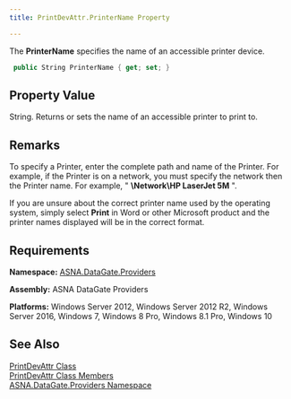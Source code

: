 ```yaml
---
title: PrintDevAttr.PrinterName Property

---
```


The **PrinterName** specifies the name of an accessible printer device.

```cs
 public String PrinterName { get; set; }
```


## Property Value

String. Returns or sets the name of an accessible printer to print to. 
## Remarks

To specify a Printer, enter the complete path and name of the Printer. For example, if the Printer is on a network, you must specify the network then the Printer name. For example, " **\\Network\HP LaserJet 5M** ".

If you are unsure about the correct printer name used by the operating system, simply select **Print** in Word or other Microsoft product and the printer names displayed will be in the correct format.
## Requirements

**Namespace:** [ ASNA.DataGate.Providers](datagate-providers-namespace.html) 

**Assembly:** ASNA DataGate Providers

**Platforms:** Windows Server 2012, Windows Server 2012 R2, Windows Server 2016, Windows 7, Windows 8 Pro, Windows 8.1 Pro, Windows 10
## See Also


[PrintDevAttr Class](print-dev-attr-class.html)
      <br />
[PrintDevAttr Class Members](print-dev-attr-members.html)
      <br />
[ASNA.DataGate.Providers Namespace](datagate-providers-namespace.html)

